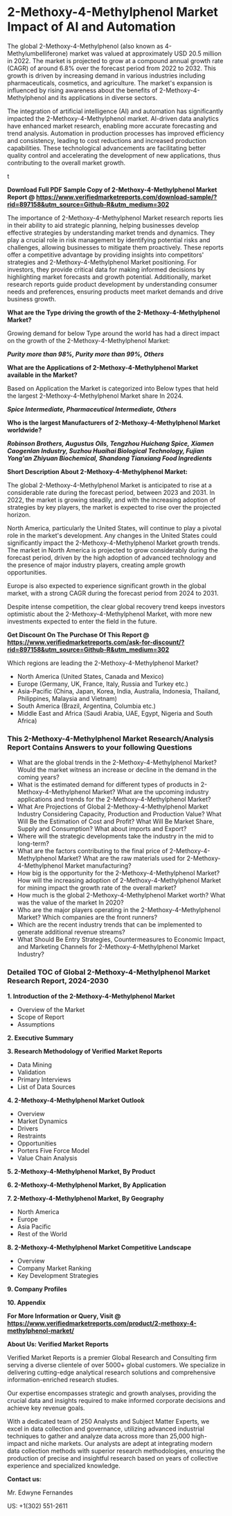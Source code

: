 <meta name="title" content="Global 2-Methoxy-4-Methylphenol Market Impact of AI and Automation"><meta name="description" content="The global 2-Methoxy-4-Methylphenol (also known as 4-Methylumbelliferone) market was valued at approximately USD 20.5 million in 2022. The market is projected to grow "><meta name="title" content="2-Methoxy-4-Methylphenol Market Size, Share, Scope, Trends, Growth, Opportunities, Analysis, Forecast"><h1>2-Methoxy-4-Methylphenol Market Impact of AI and Automation</h1><p>The global 2-Methoxy-4-Methylphenol (also known as 4-Methylumbelliferone) market was valued at approximately USD 20.5 million in 2022. The market is projected to grow at a compound annual growth rate (CAGR) of around 6.8% over the forecast period from 2022 to 2032. This growth is driven by increasing demand in various industries including pharmaceuticals, cosmetics, and agriculture. The market's expansion is influenced by rising awareness about the benefits of 2-Methoxy-4-Methylphenol and its applications in diverse sectors.</p><p>The integration of artificial intelligence (AI) and automation has significantly impacted the 2-Methoxy-4-Methylphenol market. AI-driven data analytics have enhanced market research, enabling more accurate forecasting and trend analysis. Automation in production processes has improved efficiency and consistency, leading to cost reductions and increased production capabilities. These technological advancements are facilitating better quality control and accelerating the development of new applications, thus contributing to the overall market growth.</p>t</p><p id="" class=""><strong>Download Full PDF Sample Copy of 2-Methoxy-4-Methylphenol Market Report @ <a href="https://www.verifiedmarketreports.com/download-sample/?rid=897158&utm_source=Github-R&utm_medium=302" target="_blank">https://www.verifiedmarketreports.com/download-sample/?rid=897158&utm_source=Github-R&utm_medium=302</a></strong></p><p>The importance of&nbsp;2-Methoxy-4-Methylphenol Market research reports lies in their ability to aid strategic planning, helping businesses develop effective strategies by understanding market trends and dynamics. They play a crucial role in risk management by identifying potential risks and challenges, allowing businesses to mitigate them proactively. These reports offer a competitive advantage by providing insights into competitors' strategies and 2-Methoxy-4-Methylphenol Market positioning. For investors, they provide critical data for making informed decisions by highlighting market forecasts and growth potential. Additionally, market research reports guide product development by understanding consumer needs and preferences, ensuring products meet market demands and drive business growth.</p><p><strong>What are the&nbsp;Type driving the growth of the 2-Methoxy-4-Methylphenol Market?</strong></p><p id="" class="">Growing demand for below Type around the world has had a direct impact on the growth of the 2-Methoxy-4-Methylphenol Market:</p><em><strong>Purity more than 98%, Purity more than 99%, Others</strong></em></p><strong>What are the&nbsp;Applications&nbsp;of 2-Methoxy-4-Methylphenol Market available in the Market?</strong></p><p id="" class="">Based on Application the Market is categorized into Below types that held the largest 2-Methoxy-4-Methylphenol Market share In 2024.</p><em><strong>Spice Intermediate, Pharmaceutical Intermediate, Others</strong></em></p><strong>Who is the largest Manufacturers of 2-Methoxy-4-Methylphenol Market worldwide?</strong></p><p><em><strong>Robinson Brothers, Augustus Oils, Tengzhou Huichang Spice, Xiamen Caogenlan Industry, Suzhou Huaihai Biological Technology, Fujian Yong'an Zhiyuan Biochemical, Shandong Tianxiang Food Ingredients</strong></em></p><p id="" class=""><strong>Short Description About 2-Methoxy-4-Methylphenol Market:</strong></p><p>The global 2-Methoxy-4-Methylphenol Market is anticipated to rise at a considerable rate during the forecast period, between 2023 and 2031. In 2022, the market is growing steadily, and with the increasing adoption of strategies by key players, the market is expected to rise over the projected horizon.</p><p>North America, particularly the United States, will continue to play a pivotal role in the market's development. Any changes in the United States could significantly impact the 2-Methoxy-4-Methylphenol Market growth trends. The market in North America is projected to grow considerably during the forecast period, driven by the high adoption of advanced technology and the presence of major industry players, creating ample growth opportunities.</p><p>Europe is also expected to experience significant growth in the global market, with a strong CAGR during the forecast period from 2024 to 2031.</p><p>Despite intense competition, the clear global recovery trend keeps investors optimistic about the 2-Methoxy-4-Methylphenol Market, with more new investments expected to enter the field in the future.</p><p id="" class=""><strong>Get Discount On The Purchase Of This Report @ <a href="https://www.verifiedmarketreports.com/ask-for-discount/?rid=897158&utm_source=Github-R&utm_medium=302" target="_blank">https://www.verifiedmarketreports.com/ask-for-discount/?rid=897158&utm_source=Github-R&utm_medium=302</a></strong></p>Which regions are leading the 2-Methoxy-4-Methylphenol Market?</p><ul><li>North America (United States, Canada and Mexico)</li><li>Europe (Germany, UK, France, Italy, Russia and Turkey etc.)</li><li>Asia-Pacific (China, Japan, Korea, India, Australia, Indonesia, Thailand, Philippines, Malaysia and Vietnam)</li><li>South America (Brazil, Argentina, Columbia etc.)</li><li>Middle East and Africa (Saudi Arabia, UAE, Egypt, Nigeria and South Africa)</li></ul><h3 id="" class="">This 2-Methoxy-4-Methylphenol Market Research/Analysis Report Contains Answers to your following Questions</h3><ul><li>What are the global trends in the 2-Methoxy-4-Methylphenol Market? Would the market witness an increase or decline in the demand in the coming years?</li><li>What is the estimated demand for different types of products in 2-Methoxy-4-Methylphenol Market? What are the upcoming industry applications and trends for the 2-Methoxy-4-Methylphenol Market?</li><li>What Are Projections of Global 2-Methoxy-4-Methylphenol Market Industry Considering Capacity, Production and Production Value? What Will Be the Estimation of Cost and Profit? What Will Be Market Share, Supply and Consumption? What about imports and Export?</li><li>Where will the strategic developments take the industry in the mid to long-term?</li><li>What are the factors contributing to the final price of 2-Methoxy-4-Methylphenol Market? What are the raw materials used for 2-Methoxy-4-Methylphenol Market manufacturing?</li><li>How big is the opportunity for the 2-Methoxy-4-Methylphenol Market? How will the increasing adoption of 2-Methoxy-4-Methylphenol Market for mining impact the growth rate of the overall market?</li><li>How much is the global 2-Methoxy-4-Methylphenol Market worth? What was the value of the market In 2020?</li><li>Who are the major players operating in the 2-Methoxy-4-Methylphenol Market? Which companies are the front runners?</li><li>Which are the recent industry trends that can be implemented to generate additional revenue streams?</li><li>What Should Be Entry Strategies, Countermeasures to Economic Impact, and Marketing Channels for 2-Methoxy-4-Methylphenol Market Industry?</li></ul><h3 id="" class="">Detailed TOC of Global 2-Methoxy-4-Methylphenol Market Research Report, 2024-2030</h3><p id="" class=""><strong>1. Introduction of the 2-Methoxy-4-Methylphenol Market</strong></p><ul><li>Overview of the Market</li><li>Scope of Report</li><li>Assumptions</li></ul><p id="" class=""><strong>2. Executive Summary</strong></p><p id="" class=""><strong>3. Research Methodology of Verified Market Reports</strong></p><ul><li>Data Mining</li><li>Validation</li><li>Primary Interviews</li><li>List of Data Sources</li></ul><p id="" class=""><strong>4. 2-Methoxy-4-Methylphenol Market Outlook</strong></p><ul><li>Overview</li><li>Market Dynamics</li><li>Drivers</li><li>Restraints</li><li>Opportunities</li><li>Porters Five Force Model</li><li>Value Chain Analysis</li></ul><p id="" class=""><strong>5. 2-Methoxy-4-Methylphenol Market, By Product</strong></p><p id="" class=""><strong>6. 2-Methoxy-4-Methylphenol Market, By Application</strong></p><p id="" class=""><strong>7. 2-Methoxy-4-Methylphenol Market, By Geography</strong></p><ul><li>North America</li><li>Europe</li><li>Asia Pacific</li><li>Rest of the World</li></ul><p id="" class=""><strong>8. 2-Methoxy-4-Methylphenol Market Competitive Landscape</strong></p><ul><li>Overview</li><li>Company Market Ranking</li><li>Key Development Strategies</li></ul><p id="" class=""><strong>9. Company Profiles</strong></p><p id="" class=""><strong>10. Appendix</strong></p><p id="" class=""><strong>For More Information or Query, Visit @ <a href="https://www.verifiedmarketreports.com/product/2-methoxy-4-methylphenol-market/" target="_blank">https://www.verifiedmarketreports.com/product/2-methoxy-4-methylphenol-market/</a></strong></p><p id="" class=""><strong>About Us: Verified Market Reports</strong></p><p id="" class="">Verified Market Reports is a premier Global Research and Consulting firm serving a diverse clientele of over 5000+ global customers. We specialize in delivering cutting-edge analytical research solutions and comprehensive information-enriched research studies.</p><p id="" class="">Our expertise encompasses strategic and growth analyses, providing the crucial data and insights required to make informed corporate decisions and achieve key revenue goals.</p><p id="" class="">With a dedicated team of 250 Analysts and Subject Matter Experts, we excel in data collection and governance, utilizing advanced industrial techniques to gather and analyze data across more than 25,000 high-impact and niche markets. Our analysts are adept at integrating modern data collection methods with superior research methodologies, ensuring the production of precise and insightful research based on years of collective experience and specialized knowledge.</p><p id="" class=""><strong>Contact us:</strong></p><p id="" class="">Mr. Edwyne Fernandes</p><p id="" class="">US: +1(302) 551-2611</p>